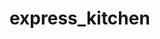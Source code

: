 # express_kitchen
<!-- 
Description
 This is a stock management web application that helps to track and monitor stock. 

Login Aunthentication
 You will be able to:
   See the dashboard of stock
  
  Technologies
Let's write down the languages we used, the libraries and its versions. 
For example:

Bootstrap 3 or 4
Python 3.9 or 3.6
Django
   
Specifications
 To achieve the success of the application, we need to install:
        pip install python3.9
        create the environment
        pip install django
 
 
 Deployment 
 Heroku
 



